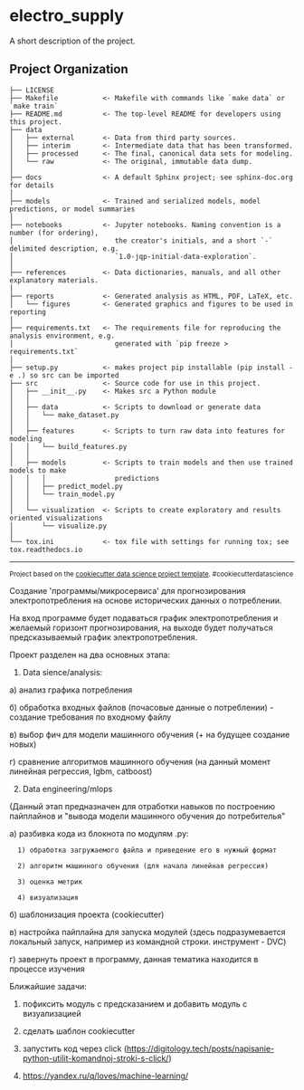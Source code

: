 electro_supply
==============================

A short description of the project.

Project Organization
------------

    ├── LICENSE
    ├── Makefile           <- Makefile with commands like `make data` or `make train`
    ├── README.md          <- The top-level README for developers using this project.
    ├── data
    │   ├── external       <- Data from third party sources.
    │   ├── interim        <- Intermediate data that has been transformed.
    │   ├── processed      <- The final, canonical data sets for modeling.
    │   └── raw            <- The original, immutable data dump.
    │
    ├── docs               <- A default Sphinx project; see sphinx-doc.org for details
    │
    ├── models             <- Trained and serialized models, model predictions, or model summaries
    │
    ├── notebooks          <- Jupyter notebooks. Naming convention is a number (for ordering),
    │                         the creator's initials, and a short `-` delimited description, e.g.
    │                         `1.0-jqp-initial-data-exploration`.
    │
    ├── references         <- Data dictionaries, manuals, and all other explanatory materials.
    │
    ├── reports            <- Generated analysis as HTML, PDF, LaTeX, etc.
    │   └── figures        <- Generated graphics and figures to be used in reporting
    │
    ├── requirements.txt   <- The requirements file for reproducing the analysis environment, e.g.
    │                         generated with `pip freeze > requirements.txt`
    │
    ├── setup.py           <- makes project pip installable (pip install -e .) so src can be imported
    ├── src                <- Source code for use in this project.
    │   ├── __init__.py    <- Makes src a Python module
    │   │
    │   ├── data           <- Scripts to download or generate data
    │   │   └── make_dataset.py
    │   │
    │   ├── features       <- Scripts to turn raw data into features for modeling
    │   │   └── build_features.py
    │   │
    │   ├── models         <- Scripts to train models and then use trained models to make
    │   │   │                 predictions
    │   │   ├── predict_model.py
    │   │   └── train_model.py
    │   │
    │   └── visualization  <- Scripts to create exploratory and results oriented visualizations
    │       └── visualize.py
    │
    └── tox.ini            <- tox file with settings for running tox; see tox.readthedocs.io


--------

<p><small>Project based on the <a target="_blank" href="https://drivendata.github.io/cookiecutter-data-science/">cookiecutter data science project template</a>. #cookiecutterdatascience</small></p>


Создание 'программы/микросервиса' для прогнозирования электропотребления на основе исторических данных о потреблении.

На вход программе будет подаваться график электропотребления и желаемый горизонт прогнозирования, на выходе будет получаться предсказываемый график электропотребления.

Проект разделен на два основных этапа:

1. Data sience/analysis: 
  
  а) анализ графика потребления
  
  б) обработка входных файлов (почасовые данные о потреблении) - создание требования по входному файлу
  
  в) выбор фич для модели машинного обучения (+ на будущее создание новых)
  
  г) сравнение алгоритмов машинного обучения (на данный момент линейная регрессия, lgbm, catboost) 
  
2. Data engineering/mlops

(Данный этап предназначен для отработки навыков по построению пайплайнов и "вывода модели машинного обучения до потребителья"
  
  а) разбивка кода из блокнота по модулям .py:
      
      1) обработка загружаемого файла и приведение его в нужный формат
      
      2) алгоритм машинного обучения (для начала линейная регрессия)
      
      3) оценка метрик
      
      4) визуализация
  
  б) шаблонизация проекта (cookiecutter)
  
  в) настройка пайплайна для запуска модулей (здесь подразумевается локальный запуск, например из командной строки. инструмент - DVC)
  
  г) завернуть проект в программу, данная тематика находится в процессе изучения
  
  
  
  
  Ближайшие задачи: 
  
  1) пофиксить модуль с предсказанием и добавить модуль с визуализацией
  
  2) сделать шаблон cookiecutter
  
  3) запустить код через click (https://digitology.tech/posts/napisanie-python-utilit-komandnoj-stroki-s-click/) 
  
  4) https://yandex.ru/q/loves/machine-learning/
 

